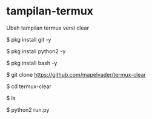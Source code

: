 # tampilan-termux
Ubah tampilan termux versi clear

$ pkg install git -y

$ pkg install python2 -y

$ pkg install bash -y


$ git clone https://github.com/mapelvader/termux-clear

$ cd termux-clear

$ ls

$ python2 run.py
